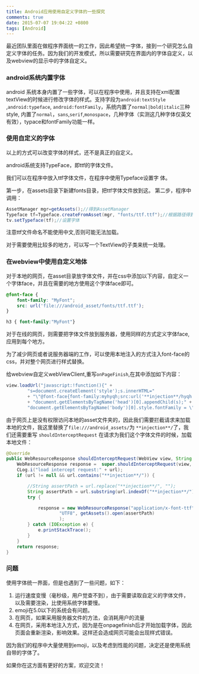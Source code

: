 ```yaml
---
title: Android应用使用自定义字体的一些探究
comments: true
date: 2015-07-07 19:04:22 +0800
tags: [Android]
---
```


最近团队里面在做程序界面统一的工作，因此希望统一字体，接到一个研究怎么自定义字体的任务。因为我们的开发模式，所以需要研究在界面内的字体自定义，以及webview的显示中的字体自定义。
<!--more-->
### android系统内置字体
android 系统本身内置了一些字体，可以在程序中使用，并且支持在xml配置textView的时候进行修改字体的样式。支持字段为`android:textStyle` ,`android:typeface`, `android:fontFamily`，系统内置了`normal|bold|italic`三种style, 内置了`normal`，`sans`,`serif`,`monospace`，几种字体（实测这几种字体仅英文有效），typace和fontFamily功能一样。


### 使用自定义的字体
以上的方式可以改变字体的样式，还不是真正的自定义。

android系统支持TypeFace，即ttf的字体文件。

我们可以在程序中放入ttf字体文件，在程序中使用Typeface设置字
体。

第一步，在assets目录下新建fonts目录，把ttf字体文件放到这。
第二步，程序中调用：

```java
AssetManager mgr=getAssets();//得到AssetManager
Typeface tf=Typeface.createFromAsset(mgr, "fonts/ttf.ttf");//根据路径得到Typeface
tv.setTypeface(tf);//设置字体
```

注意ttf文件命名不能使用中文,否则可能无法加载。

对于需要使用比较多的地方，可以写一个TextView的子类来统一处理。


### 在webview中使用自定义地体

对于本地的网页，在asset目录放字体文件，并在css中添加以下内容，自定义一个字体face，并且在需要的地方使用这个字体face即可。

```css
@font-face {
	font-family: "MyFont";
	src: url('file:///android_asset/fonts/ttf.ttf');
}

h3 { font-family:"MyFont"}
```


对于在线的网页，则需要把字体文件放到服务器，使用同样的方式定义字体face,应用到每个地方。

为了减少网页或者说服务器端的工作，可以使用本地注入的方式注入font-face的css，并对整个网页进行样式替换。

给webview自定义webViewClient,重写`onPageFinish`,在其中添加如下内容：

```java
view.loadUrl("javascript:!function(){" +
        "s=document.createElement('style');s.innerHTML="
        + "\"@font-face{font-family:myhyqh;src:url('**injection**/hyqh.ttf');}*{font-family:myhyqh !important;}\";"
        + "document.getElementsByTagName('head')[0].appendChild(s);" +
        "document.getElementsByTagName('body')[0].style.fontFamily = \"myhyqh\";}()");
``` 

由于网页上是没有权限访问本地的asset文件夹的，因此我们需要拦截请求来加载本地的文件，我这里替换了`file:///android_assets/`为 `**injection**/`了，我们还需要重写
`shouldInterceptRequest`
在请求为我们这个字体文件的时候，加载本地文件：

```java
@Override
public WebResourceResponse shouldInterceptRequest(WebView view, String url) {
    WebResourceResponse response =  super.shouldInterceptRequest(view, url);
    CLog.i("load intercept request:" + url);
    if (url != null && url.contains("**injection**/")) {

        //String assertPath = url.replace("**injection**/", "");
        String assertPath = url.substring(url.indexOf("**injection**/") + "**injection**/".length(), url.length());
        try {

            response = new WebResourceResponse("application/x-font-ttf",
                    "UTF8", getAssets().open(assertPath)
                    );
        } catch (IOException e) {
            e.printStackTrace();
        }
    }
    return response;
}
```




### 问题

使用字体统一界面，但是也遇到了一些问题，如下：

1.	运行速度变慢（毫秒级，用户觉查不到），由于需要读取自定义的字体文件，以及需要渲染，比使用系统字体要慢。
2.	emoji在5.0以下的系统会有问题。
3.	在网页，如果采用服务器文件的方法，会消耗用户的流量
4.	在网页，采用本地注入方式，因为是在onpagefinish后才开始加载字体，因此页面会重新渲染，影响效果。这样还会造成网页可能会出现样式错误。


因为我们的程序中大量使用到emoji，以及考虑到性能的问题，决定还是使用系统自带的字体了。


如果你在这方面有更好的方案，欢迎交流！


